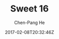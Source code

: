 ---
title: "Sweet 16"
github: https://github.com/jdh8/sweet-16/
demo: https://jdh8.github.io
author: Chen-Pang He

ssg:
  - Jekyll
cms:
  - No Cms
date: 2017-02-08T20:32:46Z
github_branch: master
---
